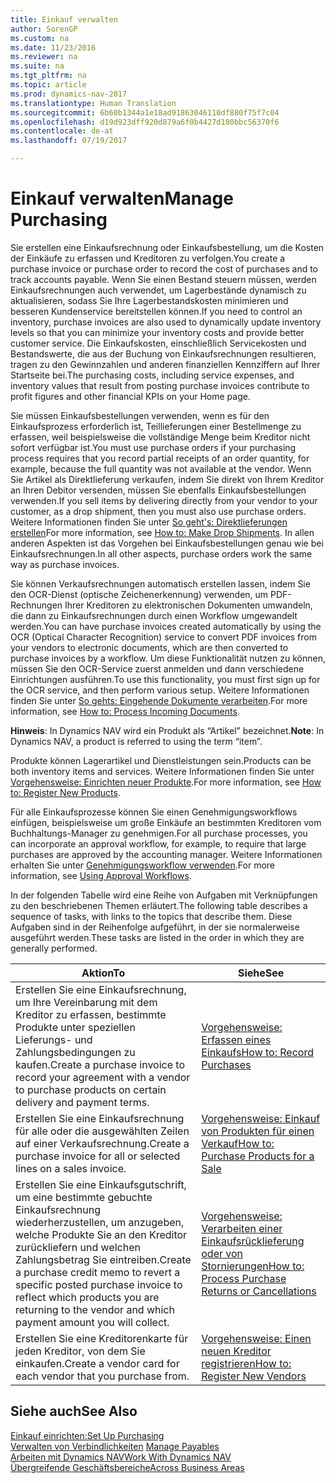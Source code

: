 ```yaml
---
title: Einkauf verwalten
author: SorenGP
ms.custom: na
ms.date: 11/23/2016
ms.reviewer: na
ms.suite: na
ms.tgt_pltfrm: na
ms.topic: article
ms.prod: dynamics-nav-2017
ms.translationtype: Human Translation
ms.sourcegitcommit: 6b60b1344a1e18ad91863046110df880f75f7c04
ms.openlocfilehash: d19d923dff920d879a6f0b4427d180bbc56370f6
ms.contentlocale: de-at
ms.lasthandoff: 07/19/2017

---
```


# <a name="manage-purchasing"></a><span data-ttu-id="dfbcc-102">Einkauf verwalten</span><span class="sxs-lookup"><span data-stu-id="dfbcc-102">Manage Purchasing</span></span>
<span data-ttu-id="dfbcc-103">Sie erstellen eine Einkaufsrechnung oder Einkaufsbestellung, um die Kosten der Einkäufe zu erfassen und Kreditoren zu verfolgen.</span><span class="sxs-lookup"><span data-stu-id="dfbcc-103">You create a purchase invoice or purchase order to record the cost of purchases and to track accounts payable.</span></span> <span data-ttu-id="dfbcc-104">Wenn Sie einen Bestand steuern müssen, werden Einkaufsrechnungen auch verwendet, um Lagerbestände dynamisch zu aktualisieren, sodass Sie Ihre Lagerbestandskosten minimieren und besseren Kundenservice bereitstellen können.</span><span class="sxs-lookup"><span data-stu-id="dfbcc-104">If you need to control an inventory, purchase invoices are also used to dynamically update inventory levels so that you can minimize your inventory costs and provide better customer service.</span></span> <span data-ttu-id="dfbcc-105">Die Einkaufskosten, einschließlich Servicekosten und Bestandswerte, die aus der Buchung von Einkaufsrechnungen resultieren, tragen zu den Gewinnzahlen und anderen finanziellen Kennziffern auf Ihrer Startseite bei.</span><span class="sxs-lookup"><span data-stu-id="dfbcc-105">The purchasing costs, including service expenses, and inventory values that result from posting purchase invoices contribute to profit figures and other financial KPIs on your Home page.</span></span>

<span data-ttu-id="dfbcc-106">Sie müssen Einkaufsbestellungen verwenden, wenn es für den Einkaufsprozess erforderlich ist, Teillieferungen einer Bestellmenge zu erfassen, weil beispielsweise die vollständige Menge beim Kreditor nicht sofort verfügbar ist.</span><span class="sxs-lookup"><span data-stu-id="dfbcc-106">You must use purchase orders if your purchasing process requires that you record partial receipts of an order quantity, for example, because the full quantity was not available at the vendor.</span></span> <span data-ttu-id="dfbcc-107">Wenn Sie Artikel als Direktlieferung verkaufen, indem Sie direkt von Ihrem Kreditor an Ihren Debitor versenden, müssen Sie ebenfalls Einkaufsbestellungen verwenden.</span><span class="sxs-lookup"><span data-stu-id="dfbcc-107">If you sell items by delivering directly from your vendor to your customer, as a drop shipment, then you must also use purchase orders.</span></span> <span data-ttu-id="dfbcc-108">Weitere Informationen finden Sie unter [So geht's: Direktlieferungen erstellen](sales-how-drop-shipment.md)</span><span class="sxs-lookup"><span data-stu-id="dfbcc-108">For more information, see [How to: Make Drop Shipments](sales-how-drop-shipment.md).</span></span> <span data-ttu-id="dfbcc-109">In allen anderen Aspekten ist das Vorgehen bei Einkaufsbestellungen genau wie bei Einkaufsrechnungen.</span><span class="sxs-lookup"><span data-stu-id="dfbcc-109">In all other aspects, purchase orders work the same way as purchase invoices.</span></span>

<span data-ttu-id="dfbcc-110">Sie können Verkaufsrechnungen automatisch erstellen lassen, indem Sie den OCR-Dienst (optische Zeichenerkennung) verwenden, um PDF-Rechnungen Ihrer Kreditoren zu elektronischen Dokumenten umwandeln, die dann zu Einkaufsrechnungen durch einen Workflow umgewandelt werden.</span><span class="sxs-lookup"><span data-stu-id="dfbcc-110">You can have purchase invoices created automatically by using the OCR (Optical Character Recognition) service to convert PDF invoices from your vendors to electronic documents, which are then converted to purchase invoices by a workflow.</span></span> <span data-ttu-id="dfbcc-111">Um diese Funktionalität nutzen zu können, müssen Sie den OCR-Service zuerst anmelden und dann verschiedene Einrichtungen ausführen.</span><span class="sxs-lookup"><span data-stu-id="dfbcc-111">To use this functionality, you must first sign up for the OCR service, and then perform various setup.</span></span> <span data-ttu-id="dfbcc-112">Weitere Informationen finden Sie unter [So gehts: Eingehende Dokumente verarbeiten](across-process-income-documents.md).</span><span class="sxs-lookup"><span data-stu-id="dfbcc-112">For more information, see [How to: Process Incoming Documents](across-process-income-documents.md).</span></span>      

<span data-ttu-id="dfbcc-113">**Hinweis**: In Dynamics NAV wird ein Produkt als “Artikel” bezeichnet.</span><span class="sxs-lookup"><span data-stu-id="dfbcc-113">**Note**: In Dynamics NAV, a product is referred to using the term “item”.</span></span>

<span data-ttu-id="dfbcc-114">Produkte können Lagerartikel und Dienstleistungen sein.</span><span class="sxs-lookup"><span data-stu-id="dfbcc-114">Products can be both inventory items and services.</span></span> <span data-ttu-id="dfbcc-115">Weitere Informationen finden Sie unter [Vorgehensweise: Einrichten neuer Produkte](inventory-how-register-new-products.md).</span><span class="sxs-lookup"><span data-stu-id="dfbcc-115">For more information, see [How to: Register New Products](inventory-how-register-new-products.md).</span></span>

<span data-ttu-id="dfbcc-116">Für alle Einkaufsprozesse können Sie einen Genehmigungsworkflows einfügen, beispielsweise um große Einkäufe an bestimmten Kreditoren vom Buchhaltungs-Manager zu genehmigen.</span><span class="sxs-lookup"><span data-stu-id="dfbcc-116">For all purchase processes, you can incorporate an approval workflow, for example, to require that large purchases are approved by the accounting manager.</span></span> <span data-ttu-id="dfbcc-117">Weitere Informationen erhalten Sie unter [Genehmigungsworkflow verwenden](across-how-use-approval-workflows.md).</span><span class="sxs-lookup"><span data-stu-id="dfbcc-117">For more information, see [Using Approval Workflows](across-how-use-approval-workflows.md).</span></span>

<span data-ttu-id="dfbcc-118">In der folgenden Tabelle wird eine Reihe von Aufgaben mit Verknüpfungen zu den beschriebenen Themen erläutert.</span><span class="sxs-lookup"><span data-stu-id="dfbcc-118">The following table describes a sequence of tasks, with links to the topics that describe them.</span></span> <span data-ttu-id="dfbcc-119">Diese Aufgaben sind in der Reihenfolge aufgeführt, in der sie normalerweise ausgeführt werden.</span><span class="sxs-lookup"><span data-stu-id="dfbcc-119">These tasks are listed in the order in which they are generally performed.</span></span>


|<span data-ttu-id="dfbcc-120">Aktion</span><span class="sxs-lookup"><span data-stu-id="dfbcc-120">To</span></span> |<span data-ttu-id="dfbcc-121">Siehe</span><span class="sxs-lookup"><span data-stu-id="dfbcc-121">See</span></span> |
|---|----|
|<span data-ttu-id="dfbcc-122">Erstellen Sie eine Einkaufsrechnung, um Ihre Vereinbarung mit dem Kreditor zu erfassen, bestimmte Produkte unter speziellen Lieferungs- und Zahlungsbedingungen zu kaufen.</span><span class="sxs-lookup"><span data-stu-id="dfbcc-122">Create a purchase invoice to record your agreement with a vendor to purchase products on certain delivery and payment terms.</span></span> |[<span data-ttu-id="dfbcc-123">Vorgehensweise: Erfassen eines Einkaufs</span><span class="sxs-lookup"><span data-stu-id="dfbcc-123">How to: Record Purchases</span></span>](purchasing-how-record-purchases.md)|
|<span data-ttu-id="dfbcc-124">Erstellen Sie eine Einkaufsrechnung für alle oder die ausgewählten Zeilen auf einer Verkaufsrechnung.</span><span class="sxs-lookup"><span data-stu-id="dfbcc-124">Create a purchase invoice for all or selected lines on a sales invoice.</span></span>|[<span data-ttu-id="dfbcc-125">Vorgehensweise: Einkauf von Produkten für einen Verkauf</span><span class="sxs-lookup"><span data-stu-id="dfbcc-125">How to: Purchase Products for a Sale</span></span>](purchasing-how-purchase-products-sale.md)|
|<span data-ttu-id="dfbcc-126">Erstellen Sie eine Einkaufsgutschrift, um eine bestimmte gebuchte Einkaufsrechnung wiederherzustellen, um anzugeben, welche Produkte Sie an den Kreditor zurückliefern und welchen Zahlungsbetrag Sie eintreiben.</span><span class="sxs-lookup"><span data-stu-id="dfbcc-126">Create a purchase credit memo to revert a specific posted purchase invoice to reflect which products you are returning to the vendor and which payment amount you will collect.</span></span>|[<span data-ttu-id="dfbcc-127">Vorgehensweise: Verarbeiten einer Einkaufsrücklieferung oder von Stornierungen</span><span class="sxs-lookup"><span data-stu-id="dfbcc-127">How to: Process Purchase Returns or Cancellations</span></span>](purchasing-how-process-purchase-returns-cancellations.md)|
|<span data-ttu-id="dfbcc-128">Erstellen Sie eine Kreditorenkarte für jeden Kreditor, von dem Sie einkaufen.</span><span class="sxs-lookup"><span data-stu-id="dfbcc-128">Create a vendor card for each vendor that you purchase from.</span></span>|[<span data-ttu-id="dfbcc-129">Vorgehensweise: Einen neuen Kreditor registrieren</span><span class="sxs-lookup"><span data-stu-id="dfbcc-129">How to: Register New Vendors</span></span>](purchasing-how-register-new-vendors.md)|

## <a name="see-also"></a><span data-ttu-id="dfbcc-130">Siehe auch</span><span class="sxs-lookup"><span data-stu-id="dfbcc-130">See Also</span></span>
[<span data-ttu-id="dfbcc-131">Einkauf einrichten:</span><span class="sxs-lookup"><span data-stu-id="dfbcc-131">Set Up Purchasing</span></span>](purchasing-setup-purchasing.md)  
<span data-ttu-id="dfbcc-132">[Verwalten von Verbindlichkeiten](payables-manage-payables.md)  </span><span class="sxs-lookup"><span data-stu-id="dfbcc-132">[Manage Payables](payables-manage-payables.md)  </span></span>  
[<span data-ttu-id="dfbcc-133">Arbeiten mit Dynamics NAV</span><span class="sxs-lookup"><span data-stu-id="dfbcc-133">Work With Dynamics NAV</span></span>](ui-work-product.md)  
[<span data-ttu-id="dfbcc-134">Übergreifende Geschäftsbereiche</span><span class="sxs-lookup"><span data-stu-id="dfbcc-134">Across Business Areas</span></span>](ui-across-business-areas.md)

